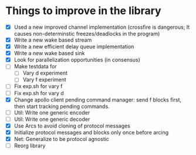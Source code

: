 # Things to improve in the library

- [x] Used a new improved channel implementation (crossfire is dangerous; It causes non-determinstic freezes/deadlocks in the program)
- [x] Write a new wake based stream 
- [x] Write a new efficient delay queue implementation
- [x] Write a new wake based sink
- [x] Look for parallelization opportunities (in consensus)
- [ ] Make testdata for 
    - [ ] Vary d experiment
    - [ ] Vary f experiment
- [ ] Fix exp.sh for vary f
- [ ] Fix exp.sh for vary d
- [x] Change apollo client pending command manager: send f blocks first, then start tracking pending commands.
- [ ] Util: Write one generic encoder
- [ ] Util: Write one generic decoder
- [x] Use Arcs to avoid cloning of protocol messages
- [x] Initialize protocol messages and blocks only once before arcing
- [x] Net: Generalize to be protocol agnostic
- [ ] Reorg library